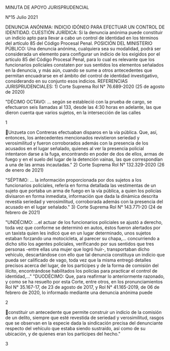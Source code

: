 MINUTA DE APOYO JURISPRUDENCIAL

N°15 Julio 2021

DENUNCIA ANÓNIMA: INDICIO IDÓNEO PARA EFECTUAR UN CONTROL DE IDENTIDAD.
CUESTIÓN JURÍDICA: Si la denuncia anónima puede constituir un indicio
apto para llevar a cabo un control de identidad en los términos del
artículo 85 del Código Procesal Penal. POSICIÓN DEL MINISTERIO PÚBLICO:
Una denuncia anónima, cualquiera sea su modalidad, podrá ser considerada
un elemento para configurar un indicio de los exigidos por el artículo
85 del Código Procesal Penal, para lo cual es relevante que los
funcionarios policiales constaten por sus sentidos los elementos
señalados en la denuncia, y más aún, cuando se sume a otros antecedentes
que permitan encuadrarse en el ámbito del control de identidad
investigativo, considerando en su conjunto esos indicios. REFERENCIAS
JURISPRUDENCIALES: 1) Corte Suprema Rol N° 76.689-2020 (25 de agosto de
2020)

"DÉCIMO OCTAVO: ... según se estableció con la prueba de cargo, se
efectuaron seis llamadas al 133, desde las 4:30 horas en adelante, las
que dieron cuenta que varios sujetos, en la intersección de las calles

1

Unzueta con Contreras efectuaban disparos en la vía pública. Que, así,
entonces, los antecedentes mencionados revistieron seriedad y
verosimilitud y fueron corroborados además con la presencia de los
acusados en el lugar señalado, quienes al ver la presencia policial
intentaron darse a la fuga, encontrando en poder de dos de ellos, armas
de fuego y en el suelo del lugar de la detención vainas, las que
correspondían a una de las armas incautadas." 2) Corte Suprema Rol N°
132.329-2020 (26 de enero de 2021)

"SÉPTIMO: ... la información proporcionada por dos sujetos a los
funcionarios policiales, refería en forma detallada las vestimentas de
un sujeto que portaba un arma de fuego en la vía pública, a quien los
policías divisaron en forma inmediata, información que dada la dinámica
descrita revestía seriedad y verosimilitud, corroborada además con la
presencia del acusado en el lugar señalado." 3) Corte Suprema Rol N°
143.771-20 (24 de febrero de 2021)

"UNDÉCIMO: ...el actuar de los funcionarios policiales se ajustó a
derecho, toda vez que conforme se determinó en autos, éstos fueron
alertados por un taxista quien les indicó que en un lugar determinado,
unos sujetos estaban forzando una motocicleta, al parecer su chapa,...
concurriendo a dicho sitio los agentes policiales, verificando por sus
sentidos que tres personas -entre ellas una mujer que logró huir-,
transportaban dicho vehículo, descartándose con ello que tal denuncia
constituya un indicio que pueda ser calificado de vago, toda vez que la
misma entregó detalles precisos acerca del lugar, de los partícipes y de
la forma de comisión del ilícito, encontrándose habilitados los policías
para practicar el control de identidad,..." "DUODÉCIMO: Que, para
reafirmar lo anteriormente razonado, y como se ha resuelto por esta
Corte, entre otros, en los pronunciamientos Rol N° 35.167-17, de 23 de
agosto de 2017, y Rol N° 41.165-2019, de 06 de febrero de 2020, lo
informado mediante una denuncia anónima puede

2

constituir un antecedente que permite construir un indicio de la
comisión de un delito, siempre que esté revestida de seriedad y
verosimilitud, rasgos que se observan en la especie dada la sindicación
precisa del denunciante respecto del vehículo que estaba siendo
sustraído, así como de su ubicación, y de quienes eran los partícipes
del hecho."

3


